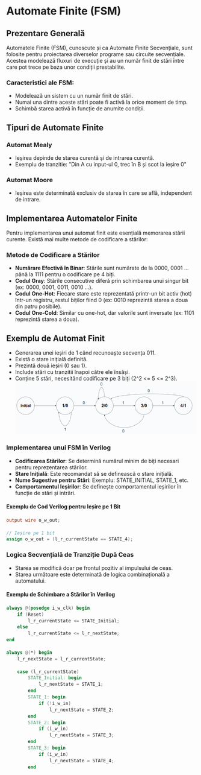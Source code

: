 # Automate Finite (FSM)

## Prezentare Generală

Automatele Finite (FSM), cunoscute și ca Automate Finite Secvențiale, sunt folosite pentru proiectarea diverselor programe sau circuite secvențiale. Acestea modelează fluxuri de execuție și au un număr finit de stări între care pot trece pe baza unor condiții prestabilite.

### Caracteristici ale FSM:
- Modelează un sistem cu un număr finit de stări.
- Numai una dintre aceste stări poate fi activă la orice moment de timp.
- Schimbă starea activă în funcție de anumite condiții.

## Tipuri de Automate Finite

### Automat Mealy
- Ieșirea depinde de starea curentă și de intrarea curentă.
- Exemplu de tranzitie: "Din A cu input-ul 0, trec în B și scot la ieșire 0"

### Automat Moore
- Ieșirea este determinată exclusiv de starea în care se află, independent de intrare.

## Implementarea Automatelor Finite

Pentru implementarea unui automat finit este esențială memorarea stării curente. Există mai multe metode de codificare a stărilor:

### Metode de Codificare a Stărilor
- **Numărare Efectivă în Binar**: Stările sunt numărate de la 0000, 0001 ... până la 1111 pentru o codificare pe 4 biți.
- **Codul Gray**: Stările consecutive diferă prin schimbarea unui singur bit (ex: 0000, 0001, 0011, 0010 ...).
- **Codul One-Hot**: Fiecare stare este reprezentată printr-un bit activ (hot) într-un registru, restul biților fiind 0 (ex: 0010 reprezintă starea a doua din patru posibile).
- **Codul One-Cold**: Similar cu one-hot, dar valorile sunt inversate (ex: 1101 reprezintă starea a doua).

## Exemplu de Automat Finit
- Generarea unei ieșiri de 1 când recunoaște secvența 011.
- Există o stare inițială definită.
- Prezintă două ieșiri (0 sau 1).
- Include stări cu tranzitii înapoi către ele însăși.
- Conține 5 stări, necesitând codificare pe 3 biți (2^2 <= 5 <= 2^3).
![Half-Adder](photos/sequence_recognition.png)

### Implementarea unui FSM în Verilog
- **Codificarea Stărilor**: Se determină numărul minim de biți necesari pentru reprezentarea stărilor.
- **Stare Inițială**: Este recomandat să se definească o stare inițială.
- **Nume Sugestive pentru Stări**: Exemplu: STATE_INITIAL, STATE_1, etc.
- **Comportamentul Ieșirilor**: Se definește comportamentul ieșirilor în funcție de stări și intrări.

#### Exemplu de Cod Verilog pentru Ieșire pe 1 Bit
```verilog
output wire o_w_out;

// Ieșire pe 1 bit
assign o_w_out = (l_r_currentState == STATE_4);
```

### Logica Secvențială de Tranziție După Ceas
- Starea se modifică doar pe frontul pozitiv al impulsului de ceas.
- Starea următoare este determinată de logica combinațională a automatului.

#### Exemplu de Schimbare a Stărilor în Verilog
```verilog
always @(posedge i_w_clk) begin
    if (Reset)
        l_r_currentState <= STATE_Initial;
    else
        l_r_currentState <= l_r_nextState;
end

always @(*) begin
    l_r_nextState = l_r_currentState;

    case (l_r_currentState)
        STATE_Initial: begin
            l_r_nextState = STATE_1;
        end
        STATE_1: begin
            if (!i_w_in)
                l_r_nextState = STATE_2;
        end
        STATE_2: begin
            if (i_w_in)
                l_r_nextState = STATE_3;
        end
        STATE_3: begin
            if (i_w_in)
                l_r_nextState = STATE_4;
        end
